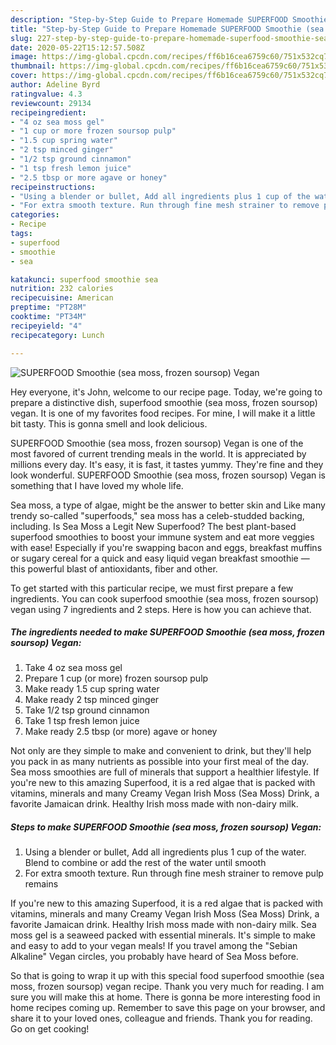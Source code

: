 ```yaml
---
description: "Step-by-Step Guide to Prepare Homemade SUPERFOOD Smoothie (sea moss, frozen soursop) Vegan"
title: "Step-by-Step Guide to Prepare Homemade SUPERFOOD Smoothie (sea moss, frozen soursop) Vegan"
slug: 227-step-by-step-guide-to-prepare-homemade-superfood-smoothie-sea-moss-frozen-soursop-vegan
date: 2020-05-22T15:12:57.508Z
image: https://img-global.cpcdn.com/recipes/ff6b16cea6759c60/751x532cq70/superfood-smoothie-sea-moss-frozen-soursop-vegan-recipe-main-photo.jpg
thumbnail: https://img-global.cpcdn.com/recipes/ff6b16cea6759c60/751x532cq70/superfood-smoothie-sea-moss-frozen-soursop-vegan-recipe-main-photo.jpg
cover: https://img-global.cpcdn.com/recipes/ff6b16cea6759c60/751x532cq70/superfood-smoothie-sea-moss-frozen-soursop-vegan-recipe-main-photo.jpg
author: Adeline Byrd
ratingvalue: 4.3
reviewcount: 29134
recipeingredient:
- "4 oz sea moss gel"
- "1 cup or more frozen soursop pulp"
- "1.5 cup spring water"
- "2 tsp minced ginger"
- "1/2 tsp ground cinnamon"
- "1 tsp fresh lemon juice"
- "2.5 tbsp or more agave or honey"
recipeinstructions:
- "Using a blender or bullet, Add all ingredients plus 1 cup of the water. Blend to combine or add the rest of the water until smooth"
- "For extra smooth texture. Run through fine mesh strainer to remove pulp remains"
categories:
- Recipe
tags:
- superfood
- smoothie
- sea

katakunci: superfood smoothie sea 
nutrition: 232 calories
recipecuisine: American
preptime: "PT28M"
cooktime: "PT34M"
recipeyield: "4"
recipecategory: Lunch

---
```



![SUPERFOOD Smoothie (sea moss, frozen soursop) Vegan](https://img-global.cpcdn.com/recipes/ff6b16cea6759c60/751x532cq70/superfood-smoothie-sea-moss-frozen-soursop-vegan-recipe-main-photo.jpg)

Hey everyone, it's John, welcome to our recipe page. Today, we're going to prepare a distinctive dish, superfood smoothie (sea moss, frozen soursop) vegan. It is one of my favorites food recipes. For mine, I will make it a little bit tasty. This is gonna smell and look delicious.

SUPERFOOD Smoothie (sea moss, frozen soursop) Vegan is one of the most favored of current trending meals in the world. It is appreciated by millions every day. It's easy, it is fast, it tastes yummy. They're fine and they look wonderful. SUPERFOOD Smoothie (sea moss, frozen soursop) Vegan is something that I have loved my whole life.

Sea moss, a type of algae, might be the answer to better skin and Like many trendy so-called &#34;superfoods,&#34; sea moss has a celeb-studded backing, including. Is Sea Moss a Legit New Superfood? The best plant-based superfood smoothies to boost your immune system and eat more veggies with ease! Especially if you&#39;re swapping bacon and eggs, breakfast muffins or sugary cereal for a quick and easy liquid vegan breakfast smoothie — this powerful blast of antioxidants, fiber and other.


To get started with this particular recipe, we must first prepare a few ingredients. You can cook superfood smoothie (sea moss, frozen soursop) vegan using 7 ingredients and 2 steps. Here is how you can achieve that.

<!--inarticleads1-->

##### The ingredients needed to make SUPERFOOD Smoothie (sea moss, frozen soursop) Vegan:

1. Take 4 oz sea moss gel
1. Prepare 1 cup (or more) frozen soursop pulp
1. Make ready 1.5 cup spring water
1. Make ready 2 tsp minced ginger
1. Take 1/2 tsp ground cinnamon
1. Take 1 tsp fresh lemon juice
1. Make ready 2.5 tbsp (or more) agave or honey


Not only are they simple to make and convenient to drink, but they&#39;ll help you pack in as many nutrients as possible into your first meal of the day. Sea moss smoothies are full of minerals that support a healthier lifestyle. If you&#39;re new to this amazing Superfood, it is a red algae that is packed with vitamins, minerals and many Creamy Vegan Irish Moss (Sea Moss) Drink, a favorite Jamaican drink. Healthy Irish moss made with non-dairy milk. 

<!--inarticleads2-->

##### Steps to make SUPERFOOD Smoothie (sea moss, frozen soursop) Vegan:

1. Using a blender or bullet, Add all ingredients plus 1 cup of the water. Blend to combine or add the rest of the water until smooth
1. For extra smooth texture. Run through fine mesh strainer to remove pulp remains


If you&#39;re new to this amazing Superfood, it is a red algae that is packed with vitamins, minerals and many Creamy Vegan Irish Moss (Sea Moss) Drink, a favorite Jamaican drink. Healthy Irish moss made with non-dairy milk. Sea moss gel is a seaweed packed with essential minerals. It&#39;s simple to make and easy to add to your vegan meals! If you travel among the &#34;Sebian Alkaline&#34; Vegan circles, you probably have heard of Sea Moss before. 

So that is going to wrap it up with this special food superfood smoothie (sea moss, frozen soursop) vegan recipe. Thank you very much for reading. I am sure you will make this at home. There is gonna be more interesting food in home recipes coming up. Remember to save this page on your browser, and share it to your loved ones, colleague and friends. Thank you for reading. Go on get cooking!

